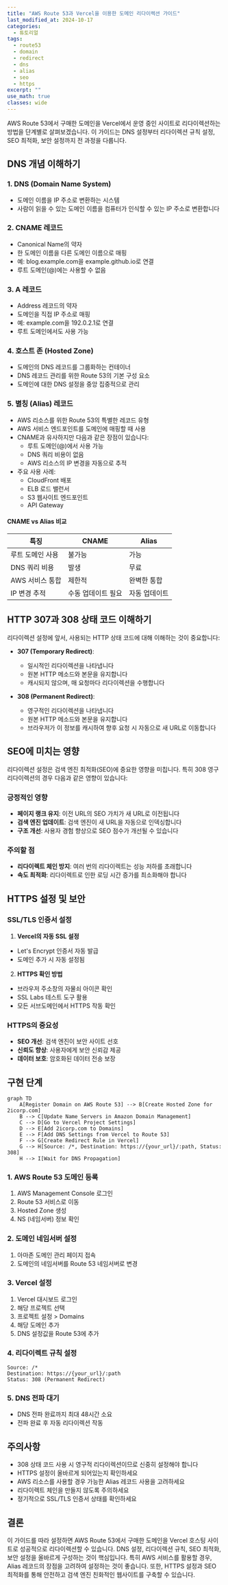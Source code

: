 ```yaml
---
title: "AWS Route 53과 Vercel을 이용한 도메인 리다이렉션 가이드"
last_modified_at: 2024-10-17
categories:
  - 튜토리얼
tags:
  - route53
  - domain
  - redirect
  - dns
  - alias
  - seo
  - https
excerpt: ""
use_math: true
classes: wide
---
```


AWS Route 53에서 구매한 도메인을 Vercel에서 운영 중인 사이트로 리다이렉션하는 방법을 단계별로 살펴보겠습니다. 이 가이드는 DNS 설정부터 리다이렉션 규칙 설정, SEO 최적화, 보안 설정까지 전 과정을 다룹니다.

## DNS 개념 이해하기

### 1. DNS (Domain Name System)
- 도메인 이름을 IP 주소로 변환하는 시스템
- 사람이 읽을 수 있는 도메인 이름을 컴퓨터가 인식할 수 있는 IP 주소로 변환합니다

### 2. CNAME 레코드
- Canonical Name의 약자
- 한 도메인 이름을 다른 도메인 이름으로 매핑
- 예: blog.example.com을 example.github.io로 연결
- 루트 도메인(@)에는 사용할 수 없음

### 3. A 레코드
- Address 레코드의 약자
- 도메인을 직접 IP 주소로 매핑
- 예: example.com을 192.0.2.1로 연결
- 루트 도메인에서도 사용 가능

### 4. 호스트 존 (Hosted Zone)
- 도메인의 DNS 레코드를 그룹화하는 컨테이너
- DNS 레코드 관리를 위한 Route 53의 기본 구성 요소
- 도메인에 대한 DNS 설정을 중앙 집중적으로 관리

### 5. 별칭 (Alias) 레코드
- AWS 리소스를 위한 Route 53의 특별한 레코드 유형
- AWS 서비스 엔드포인트를 도메인에 매핑할 때 사용
- CNAME과 유사하지만 다음과 같은 장점이 있습니다:
  - 루트 도메인(@)에서 사용 가능
  - DNS 쿼리 비용이 없음
  - AWS 리소스의 IP 변경을 자동으로 추적
- 주요 사용 사례:
  - CloudFront 배포
  - ELB 로드 밸런서
  - S3 웹사이트 엔드포인트
  - API Gateway

#### CNAME vs Alias 비교
특징 | CNAME | Alias
---|---|---
루트 도메인 사용 | 불가능 | 가능
DNS 쿼리 비용 | 발생 | 무료
AWS 서비스 통합 | 제한적 | 완벽한 통합
IP 변경 추적 | 수동 업데이트 필요 | 자동 업데이트

## HTTP 307과 308 상태 코드 이해하기

리다이렉션 설정에 앞서, 사용되는 HTTP 상태 코드에 대해 이해하는 것이 중요합니다:

- **307 (Temporary Redirect)**:
  - 일시적인 리다이렉션을 나타냅니다
  - 원본 HTTP 메소드와 본문을 유지합니다
  - 캐시되지 않으며, 매 요청마다 리다이렉션을 수행합니다

- **308 (Permanent Redirect)**:
  - 영구적인 리다이렉션을 나타냅니다
  - 원본 HTTP 메소드와 본문을 유지합니다
  - 브라우저가 이 정보를 캐시하여 향후 요청 시 자동으로 새 URL로 이동합니다


## SEO에 미치는 영향

리다이렉션 설정은 검색 엔진 최적화(SEO)에 중요한 영향을 미칩니다. 특히 308 영구 리다이렉션의 경우 다음과 같은 영향이 있습니다:

### 긍정적인 영향
- **페이지 랭크 유지**: 이전 URL의 SEO 가치가 새 URL로 이전됩니다
- **검색 엔진 업데이트**: 검색 엔진이 새 URL을 자동으로 인덱싱합니다
- **구조 개선**: 사용자 경험 향상으로 SEO 점수가 개선될 수 있습니다

### 주의할 점
- **리다이렉트 체인 방지**: 여러 번의 리다이렉트는 성능 저하를 초래합니다
- **속도 최적화**: 리다이렉트로 인한 로딩 시간 증가를 최소화해야 합니다

## HTTPS 설정 및 보안

### SSL/TLS 인증서 설정
1. **Vercel의 자동 SSL 설정**
  - Let's Encrypt 인증서 자동 발급
  - 도메인 추가 시 자동 설정됨

2. **HTTPS 확인 방법**
  - 브라우저 주소창의 자물쇠 아이콘 확인
  - SSL Labs 테스트 도구 활용
  - 모든 서브도메인에서 HTTPS 작동 확인

### HTTPS의 중요성
- **SEO 개선**: 검색 엔진이 보안 사이트 선호
- **신뢰도 향상**: 사용자에게 보안 신뢰감 제공
- **데이터 보호**: 암호화된 데이터 전송 보장

## 구현 단계

```mermaid
graph TD
    A[Register Domain on AWS Route 53] --> B[Create Hosted Zone for 2icorp.com]
    B --> C[Update Name Servers in Amazon Domain Management]
    C --> D[Go to Vercel Project Settings]
    D --> E[Add 2icorp.com to Domains]
    E --> F[Add DNS Settings from Vercel to Route 53]
    F --> G[Create Redirect Rule in Vercel]
    G --> H[Source: /*, Destination: https://{your_url}/:path, Status: 308]
    H --> I[Wait for DNS Propagation]
```

### 1. AWS Route 53 도메인 등록
1. AWS Management Console 로그인
2. Route 53 서비스로 이동
3. Hosted Zone 생성
4. NS (네임서버) 정보 확인

### 2. 도메인 네임서버 설정
1. 아마존 도메인 관리 페이지 접속
2. 도메인의 네임서버를 Route 53 네임서버로 변경

### 3. Vercel 설정
1. Vercel 대시보드 로그인
2. 해당 프로젝트 선택
3. 프로젝트 설정 > Domains
4. 해당 도메인 추가
5. DNS 설정값을 Route 53에 추가

### 4. 리다이렉트 규칙 설정
```plaintext
Source: /*
Destination: https://{your_url}/:path
Status: 308 (Permanent Redirect)
```

### 5. DNS 전파 대기
- DNS 전파 완료까지 최대 48시간 소요
- 전파 완료 후 자동 리다이렉션 작동

## 주의사항
- 308 상태 코드 사용 시 영구적 리다이렉션이므로 신중히 설정해야 합니다
- HTTPS 설정이 올바르게 되어있는지 확인하세요
- AWS 리소스를 사용할 경우 가능한 Alias 레코드 사용을 고려하세요
- 리다이렉트 체인을 만들지 않도록 주의하세요
- 정기적으로 SSL/TLS 인증서 상태를 확인하세요

## 결론
이 가이드를 따라 설정하면 AWS Route 53에서 구매한 도메인을 Vercel 호스팅 사이트로 성공적으로 리다이렉션할 수 있습니다. DNS 설정, 리다이렉션 규칙, SEO 최적화, 보안 설정을 올바르게 구성하는 것이 핵심입니다. 특히 AWS 서비스를 활용할 경우, Alias 레코드의 장점을 고려하여 설정하는 것이 좋습니다. 또한, HTTPS 설정과 SEO 최적화를 통해 안전하고 검색 엔진 친화적인 웹사이트를 구축할 수 있습니다.